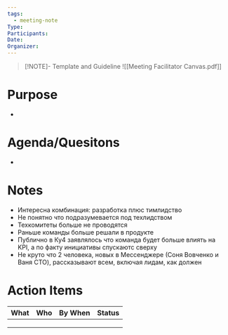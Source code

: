 ```yaml
---
tags:
  - meeting-note
Type: 
Participants: 
Date: 
Organizer:
---
```

> [!NOTE]- Template and Guideline
> ![[Meeting Facilitator Canvas.pdf]]
# Purpose
- 
# Agenda/Quesitons
- 
# Notes
- Интересна комбинация: разработка плюс тимлидство
- Не понятно что подразумевается под техлидством
- Техкомитеты больше не проводятся
- Раньше команды больше решали в продукте
- Публично в Ку4 заявлялось что команда будет больше влиять на KPI, а по факту инициативы спускаютс сверху
- Не круто что 2 человека, новых в Мессенджере (Соня Вовченко и Ваня CTO), рассказывают всем, включая лидам, как должен
# Action Items
| What | Who | By When | Status |
| ---- | ---- | ---- | ---- |
|  |  |  |  |
|  |  |  |  |
|  |  |  |  |
